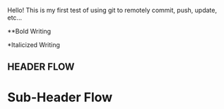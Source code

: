 Hello! This is my first test of using git to remotely commit, push, update, etc... 

**Bold Writing

*Italicized Writing

## HEADER FLOW

# Sub-Header Flow


